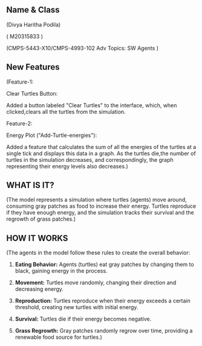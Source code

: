 ## Name & Class 

(Divya Haritha Podila)

( M20315833 )

(CMPS-5443-X10/CMPS-4993-102 Adv Topics: SW Agents )

## New Features

(Feature-1:

 Clear Turtles Button:

 Added a button labeled "Clear Turtles" to the interface, which, when clicked,clears all the turtles from the simulation.

 Feature-2:

 Energy Plot ("Add-Turtle-energies"):

 Added a feature that calculates the sum of all the energies of the turtles at a single tick and displays this data in a graph. As the turtles die,the number of turtles in the simulation decreases, and correspondingly, the graph representing their energy levels also decreases.)

## WHAT IS IT?

(The model represents a simulation where turtles (agents) move around, consuming gray patches as food to increase their energy. Turtles reproduce if they have enough energy, and the simulation tracks their survival and the regrowth of grass patches.)

## HOW IT WORKS

(The agents in the model follow these rules to create the overall behavior:

1. **Eating Behavior:** Agents (turtles) eat gray patches by changing them to black, gaining energy in the process.

2. **Movement:** Turtles move randomly, changing their direction and decreasing energy.

3. **Reproduction:** Turtles reproduce when their energy exceeds a certain threshold, creating new turtles with initial energy.

4. **Survival:** Turtles die if their energy becomes negative.

5. **Grass Regrowth:** Gray patches randomly regrow over time, providing a renewable food source for turtles.)
